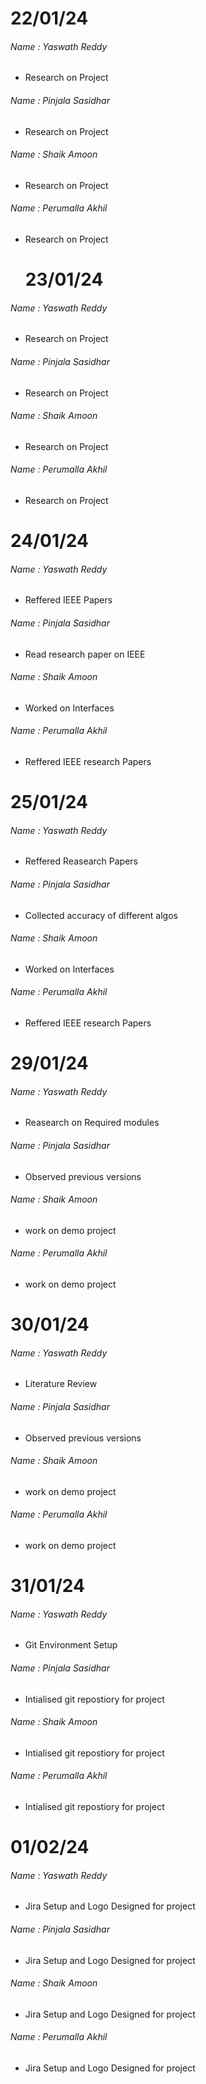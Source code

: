 # 22/01/24
###### Name : Yaswath Reddy
+ Research on Project

###### Name : Pinjala Sasidhar
+ Research on Project

###### Name : Shaik Amoon
+ Research on Project

###### Name : Perumalla Akhil
+ Research on Project



  # 23/01/24
###### Name : Yaswath Reddy
+ Research on Project

###### Name : Pinjala Sasidhar
+ Research on Project

###### Name : Shaik Amoon
+ Research on Project

###### Name : Perumalla Akhil
+ Research on Project



# 24/01/24
###### Name : Yaswath Reddy
+ Reffered IEEE Papers

###### Name : Pinjala Sasidhar
+ Read research paper on IEEE

###### Name : Shaik Amoon
+ Worked on Interfaces

###### Name : Perumalla Akhil
+ Reffered IEEE research  Papers



# 25/01/24
###### Name : Yaswath Reddy
+ Reffered Reasearch Papers

###### Name : Pinjala Sasidhar
+ Collected accuracy of different algos

###### Name : Shaik Amoon
+ Worked on Interfaces

###### Name : Perumalla Akhil
+ Reffered IEEE research  Papers


# 29/01/24
###### Name : Yaswath Reddy
+ Reasearch on Required modules

###### Name : Pinjala Sasidhar
+ Observed previous versions

###### Name : Shaik Amoon
+ work on demo project

###### Name : Perumalla Akhil
+ work on demo project



# 30/01/24
###### Name : Yaswath Reddy
+ Literature Review

###### Name : Pinjala Sasidhar
+ Observed previous versions

###### Name : Shaik Amoon
+ work on demo project

###### Name : Perumalla Akhil
+ work on demo project


# 31/01/24
###### Name : Yaswath Reddy
+ Git Environment Setup

###### Name : Pinjala Sasidhar
+ Intialised git repostiory for project

###### Name : Shaik Amoon
+ Intialised git repostiory for project

###### Name : Perumalla Akhil
+ Intialised git repostiory for project


# 01/02/24
###### Name : Yaswath Reddy
+ Jira Setup and Logo Designed for project

###### Name : Pinjala Sasidhar
+ Jira Setup and Logo Designed for project

###### Name : Shaik Amoon
+ Jira Setup and Logo Designed for project

###### Name : Perumalla Akhil
+ Jira Setup and Logo Designed for project
